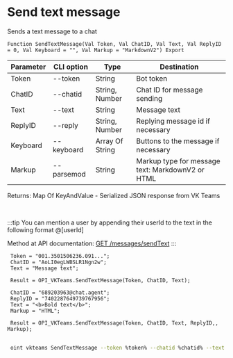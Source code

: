 ﻿---
sidebar_position: 1
---

# Send text message
 Sends a text message to a chat



`Function SendTextMessage(Val Token, Val ChatID, Val Text, Val ReplyID = 0, Val Keyboard = "", Val Markup = "MarkdownV2") Export`

 | Parameter | CLI option | Type | Destination |
 |-|-|-|-|
 | Token | --token | String | Bot token |
 | ChatID | --chatid | String, Number | Chat ID for message sending |
 | Text | --text | String | Message text |
 | ReplyID | --reply | String, Number | Replying message id if necessary |
 | Keyboard | --keyboard | Array Of String | Buttons to the message if necessary |
 | Markup | --parsemod | String | Markup type for message text: MarkdownV2 or HTML |

 
 Returns: Map Of KeyAndValue - Serialized JSON response from VK Teams

<br/>

:::tip
You can mention a user by appending their userId to the text in the following format @[userId]

 Method at API documentation: [GET /messages/sendText](https://teams.vk.com/botapi/#/messages/get_messages_sendText)
:::
<br/>


```bsl title="Code example"
 Token = "001.3501506236.091...";
 ChatID = "AoLI0egLWBSLR1Ngn2w";
 Text = "Message text";
 
 Result = OPI_VKTeams.SendTextMessage(Token, ChatID, Text);
 
 ChatID = "689203963@chat.agent";
 ReplyID = "7402287649739767956";
 Text = "<b>Bold text</b>";
 Markup = "HTML";
 
 Result = OPI_VKTeams.SendTextMessage(Token, ChatID, Text, ReplyID,, Markup);
```
	


```sh title="CLI command example"
 
 oint vkteams SendTextMessage --token %token% --chatid %chatid% --text %text% --reply %reply% --keyboard %keyboard% --parsemod %parsemod%

```


